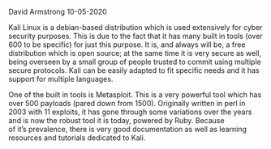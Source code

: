 David Armstrong 10-05-2020

Kali Linux is a debian-based distribution which is used extensively for cyber security purposes. 
This is due to the fact that it has many built in tools (over 600 to be specific) for just this 
purpose. It is, and always will be, a free distribution which is open source; at the same time 
it is very secure as well, being overseen by a small group of people trusted to commit using 
multiple secure protocols. Kali can be easily adapted to fit specific needs and it has support 
for multiple languages.

One of the built in tools is Metasploit. This is a very powerful tool which has over 500 payloads 
(pared down from 1500). Originally written in perl in 2003 with 11 exploits, it has gone through 
some variations over the years and is now the robust tool it is today, powered by Ruby. Because  
of it’s prevalence, there is very good documentation as well as learning resources and tutorials 
dedicated to Kali.
